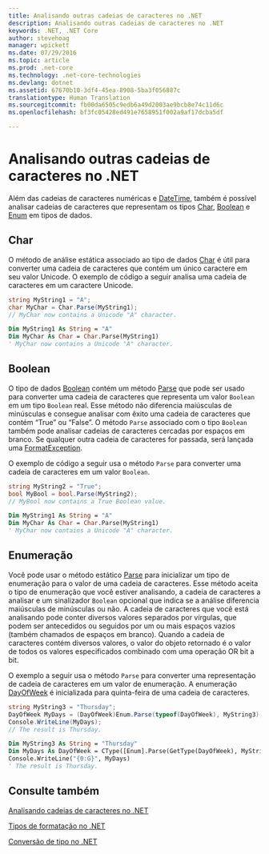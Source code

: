 ```yaml
---
title: Analisando outras cadeias de caracteres no .NET
description: Analisando outras cadeias de caracteres no .NET
keywords: .NET, .NET Core
author: stevehoag
manager: wpickett
ms.date: 07/29/2016
ms.topic: article
ms.prod: .net-core
ms.technology: .net-core-technologies
ms.devlang: dotnet
ms.assetid: 67670b10-3df4-45ea-8908-5ba3f056887c
translationtype: Human Translation
ms.sourcegitcommit: fb00da6505c9edb6a49d2003ae9bcb8e74c11d6c
ms.openlocfilehash: bf3fc05428ed491e7658951f002a9af17dcba5df

---
```


# <a name="parsing-other-strings-in-net"></a>Analisando outras cadeias de caracteres no .NET

Além das cadeias de caracteres numéricas e [DateTime](xref:System.DateTime), também é possível analisar cadeias de caracteres que representam os tipos [Char](xref:System.Char), [Boolean](xref:System.Boolean) e [Enum](xref:System.Enum) em tipos de dados.

## <a name="char"></a>Char

O método de análise estática associado ao tipo de dados [Char](xref:System.Char) é útil para converter uma cadeia de caracteres que contém um único caractere em seu valor Unicode. O exemplo de código a seguir analisa uma cadeia de caracteres em um caractere Unicode.

```csharp
string MyString1 = "A";
char MyChar = Char.Parse(MyString1);
// MyChar now contains a Unicode "A" character.
```

```vb
Dim MyString1 As String = "A"
Dim MyChar As Char = Char.Parse(MyString1)
' MyChar now contains a Unicode "A" character.
```

## <a name="boolean"></a>Boolean

O tipo de dados [Boolean](xref:System.Boolean) contém um método [Parse](xref:System.Boolean.Parse(System.String)) que pode ser usado para converter uma cadeia de caracteres que representa um valor `Boolean` em um tipo `Boolean` real. Esse método não diferencia maiúsculas de minúsculas e consegue analisar com êxito uma cadeia de caracteres que contém “True” ou “False”. O método `Parse` associado com o tipo `Boolean` também pode analisar cadeias de caracteres cercadas por espaços em branco. Se qualquer outra cadeia de caracteres for passada, será lançada uma [FormatException](xref:System.FormatException).

O exemplo de código a seguir usa o método `Parse` para converter uma cadeia de caracteres em um valor `Boolean`.

```csharp
string MyString2 = "True";
bool MyBool = bool.Parse(MyString2);
// MyBool now contains a True Boolean value.
```

```vb
Dim MyString1 As String = "A"
Dim MyChar As Char = Char.Parse(MyString1)
' MyChar now contains a Unicode "A" character.
```

## <a name="enumeration"></a>Enumeração

Você pode usar o método estático [Parse](xref:System.Enum.Parse(System.Type,System.String)) para inicializar um tipo de enumeração para o valor de uma cadeia de caracteres. Esse método aceita o tipo de enumeração que você estiver analisando, a cadeia de caracteres a analisar e um sinalizador `Boolean` opcional que indica se a análise diferencia maiúsculas de minúsculas ou não. A cadeia de caracteres que você está analisando pode conter diversos valores separados por vírgulas, que podem ser antecedidos ou seguidos por um ou mais espaços vazios (também chamados de espaços em branco). Quando a cadeia de caracteres contém diversos valores, o valor do objeto retornado é o valor de todos os valores especificados combinado com uma operação OR bit a bit.

O exemplo a seguir usa o método `Parse` para converter uma representação de cadeia de caracteres em um valor de enumeração. A enumeração [DayOfWeek](xref:System.DayOfWeek) é inicializada para quinta-feira de uma cadeia de caracteres.

```csharp
string MyString3 = "Thursday";
DayOfWeek MyDays = (DayOfWeek)Enum.Parse(typeof(DayOfWeek), MyString3);
Console.WriteLine(MyDays);
// The result is Thursday.
```

```vb
Dim MyString3 As String = "Thursday"
Dim MyDays As DayOfWeek = CType([Enum].Parse(GetType(DayOfWeek), MyString3), DayOfWeek)
Console.WriteLine("{0:G}", MyDays)
' The result is Thursday.
```

## <a name="see-also"></a>Consulte também

[Analisando cadeias de caracteres no .NET](parsing-strings.md)

[Tipos de formatação no .NET](formatting-types.md)

[Conversão de tipo no .NET](type-conversion.md)




<!--HONumber=Nov16_HO4-->


